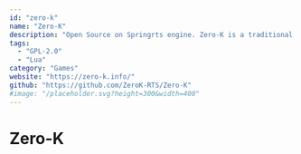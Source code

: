 ```yaml
---
id: "zero-k"
name: "Zero-K"
description: "Open Source on Springrts engine. Zero-K is a traditional real time strategy game with a focus on player creativity through terrain manipulation, physics, and a large roster of unique units - all while being balanced to support competitive play."
tags:
  - "GPL-2.0"
  - "Lua"
category: "Games"
website: "https://zero-k.info/"
github: "https://github.com/ZeroK-RTS/Zero-K"
#image: "/placeholder.svg?height=300&width=400"
---
```


# Zero-K
